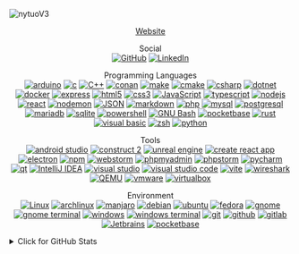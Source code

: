 ![nytuoV3](https://github.com/Nytuo/Nytuo/assets/34894524/d32f63ff-a8a1-4a28-b18d-a27c7932119b)

<p align="center">
<a href="https://nytuo.fr">Website</a>
</p>

<p align="center">Social<br/>
    <a href="https://github.com/nytuo" target="_blank"><img alt="GitHub" src="https://img.shields.io/badge/-@nytuo-181717?style=flat-square&logo=GitHub&logoColor=white"></a>
    <a href="https://www.linkedin.com/in/arnaud-beux-717a761ba/" target="_blank"><img alt="LinkedIn" src="https://img.shields.io/badge/-LinkedIn-0077B5?style=flat-square&logo=Linkedin&logoColor=white"></a>
</p>

<p align="center">Programming Languages<br/>
<a href="#" target="_blank"><img alt="arduino" src="https://img.shields.io/badge/-arduino-00878F?style=flat-square&logo=arduino&logoColor=white"></a>
<a href="#" target="_blank"><img alt="c" src="https://img.shields.io/badge/-C-A8B9CC?style=flat-square&logo=c&logoColor=white"></a>
<a href="https://github.com/nytuo?tab=repositories&language=c%2B%2B" target="_blank"><img alt="C++" src="https://img.shields.io/badge/-C%2B%2B-00599C?style=flat-square&logo=C%2B%2B&logoColor=white"></a>
<a href="#" target="_blank"><img alt="conan" src="https://img.shields.io/badge/-conan-512BD4?style=flat-square&logo=conan&logoColor=white"></a>
<a href="#" target="_blank"><img alt="make" src="https://img.shields.io/badge/-make-512BD4?style=flat-square&logo=make&logoColor=white"></a>
<a href="#" target="_blank"><img alt="cmake" src="https://img.shields.io/badge/-cmake-064f8c?style=flat-square&logo=cmake&logoColor=white"></a>
<a href="#" target="_blank"><img alt="csharp" src="https://img.shields.io/badge/-Csharp-512BD4?style=flat-square&logo=csharp&logoColor=white"></a>
<a href="https://github.com/nytuo?tab=repositories&language=dotnet" target="_blank"><img alt="dotnet" src="https://img.shields.io/badge/-.NET-512BD4?style=flat-square&logo=dotnet&logoColor=white"></a>
<a href="#" target="_blank"><img alt="docker" src="https://img.shields.io/badge/-docker-2496ed?style=flat-square&logo=docker&logoColor=white"></a>
<a href="#" target="_blank"><img alt="express" src="https://img.shields.io/badge/-express-000000?style=flat-square&logo=express&logoColor=white"></a>
<a href="#" target="_blank"><img alt="html5" src="https://img.shields.io/badge/-html5-4eaa25?style=flat-square&logo=html5&logoColor=white"></a>
<a href="#" target="_blank"><img alt="css3" src="https://img.shields.io/badge/-css3-1572b6?style=flat-square&logo=css3&logoColor=white"></a>
<a href="#" target="_blank"><img alt="JavaScript" src="https://img.shields.io/badge/-Javascript-f7df1e?style=flat-square&logo=javascript&logoColor=white"></a>
<a href="#" target="_blank"><img alt="typescript" src="https://img.shields.io/badge/-typescript-3178c6?style=flat-square&logo=typescript&logoColor=white"></a>
<a href="#" target="_blank"><img alt="nodejs" src="https://img.shields.io/badge/-nodejs-339933?style=flat-square&logo=nodejs&logoColor=white"></a>
<a href="#" target="_blank"><img alt="react" src="https://img.shields.io/badge/-react-61dafb?style=flat-square&logo=react&logoColor=white"></a>
<a href="#" target="_blank"><img alt="nodemon" src="https://img.shields.io/badge/-nodemon-76d04b?style=flat-square&logo=nodemon&logoColor=white"></a>
<a href="#" target="_blank"><img alt="JSON" src="https://img.shields.io/badge/-json-000000?style=flat-square&logo=json&logoColor=white"></a>
<a href="#" target="_blank"><img alt="markdown" src="https://img.shields.io/badge/-markdown-000000?style=flat-square&logo=markdown&logoColor=white"></a>
<a href="#" target="_blank"><img alt="php" src="https://img.shields.io/badge/-php-777bb4?style=flat-square&logo=php&logoColor=white"></a>
<a href="#" target="_blank"><img alt="mysql" src="https://img.shields.io/badge/-mysql-4479a1?style=flat-square&logo=mysql&logoColor=white"></a>
<a href="#" target="_blank"><img alt="postgresql" src="https://img.shields.io/badge/-postgresql-4169e1?style=flat-square&logo=postgresql&logoColor=white"></a>
<a href="#" target="_blank"><img alt="mariadb" src="https://img.shields.io/badge/-mariadb-003545?style=flat-square&logo=mariadb&logoColor=white"></a>
<a href="#" target="_blank"><img alt="sqlite" src="https://img.shields.io/badge/-sqlite-b8dbe4?style=flat-square&logo=sqlite&logoColor=white"></a>
<a href="#" target="_blank"><img alt="powershell" src="https://img.shields.io/badge/-powershell-5391fe?style=flat-square&logo=powershell&logoColor=white"></a>
<a href="#" target="_blank"><img alt="GNU Bash" src="https://img.shields.io/badge/-GNU Bash-4eaa25?style=flat-square&logo=gnubash&logoColor=white"></a>
<a href="#" target="_blank"><img alt="pocketbase" src="https://img.shields.io/badge/-pokcetbase-b8dbe4?style=flat-square&logo=pocketbase&logoColor=white"></a>
<a href="#" target="_blank"><img alt="rust" src="https://img.shields.io/badge/-rust-000000?style=flat-square&logo=rust&logoColor=white"></a>
<a href="#" target="_blank"><img alt="visual basic" src="https://img.shields.io/badge/-visual basic-512bd4?style=flat-square&logo=visualbasic&logoColor=white"></a>
<a href="#" target="_blank"><img alt="zsh" src="https://img.shields.io/badge/-zsh-f15a24?style=flat-square&logo=zsh&logoColor=white"></a>
<a href="https://github.com/nytuo?tab=repositories&language=python" target="_blank"><img alt="python" src="https://img.shields.io/badge/-python-3776AB?style=flat-square&logo=Python&logoColor=white"></a>

</p>

<p align="center">Tools<br/>
<a href="#" target="_blank"><img alt="android studio" src="https://img.shields.io/badge/-Android Studio-3DDC84?style=flat-square&logo=androidstudio&logoColor=white"></a>
<a href="#" target="_blank"><img alt="construct 2" src="https://img.shields.io/badge/-construct 2-00ffda?style=flat-square&logo=construct3&logoColor=white"></a>
<a href="#" target="_blank"><img alt="unreal engine" src="https://img.shields.io/badge/-unreal engine-0e1128?style=flat-square&logo=unrealengine&logoColor=white"></a>
<a href="#" target="_blank"><img alt="create react app" src="https://img.shields.io/badge/-create react app-09d3ac?style=flat-square&logo=createreactapp&logoColor=white"></a>
<a href="#" target="_blank"><img alt="electron" src="https://img.shields.io/badge/-electron-47848f?style=flat-square&logo=electron&logoColor=white"></a>
<a href="#" target="_blank"><img alt="npm" src="https://img.shields.io/badge/-npm-cb3837?style=flat-square&logo=npm&logoColor=white"></a>
<a href="#" target="_blank"><img alt="webstorm" src="https://img.shields.io/badge/-webstorm-000000?style=flat-square&logo=webstorm&logoColor=white"></a>
<a href="#" target="_blank"><img alt="phpmyadmin" src="https://img.shields.io/badge/-phpmyadmin-6c78af?style=flat-square&logo=phpmyadmin&logoColor=white"></a>
<a href="#" target="_blank"><img alt="phpstorm" src="https://img.shields.io/badge/-phpstorm-000000?style=flat-square&logo=phpstorm&logoColor=white"></a>
<a href="#" target="_blank"><img alt="pycharm" src="https://img.shields.io/badge/-pycharm-000000?style=flat-square&logo=pycharm&logoColor=white"></a>
<a href="#" target="_blank"><img alt="qt" src="https://img.shields.io/badge/-qt-41cd52?style=flat-square&logo=qt&logoColor=white"></a>
<a href="#" target="_blank"><img alt="IntelliJ IDEA" src="https://img.shields.io/badge/-IntelliJ IDEA-000000?style=flat-square&logo=intellijidea&logoColor=white"></a>
<a href="#" target="_blank"><img alt="visual studio" src="https://img.shields.io/badge/-visual studio-5c2d91?style=flat-square&logo=visualstudio&logoColor=white"></a>
<a href="#" target="_blank"><img alt="visual studio code" src="https://img.shields.io/badge/-visual studio code-007acc?style=flat-square&logo=visualstudiocode&logoColor=white"></a>
<a href="#" target="_blank"><img alt="vite" src="https://img.shields.io/badge/-vite-646cff?style=flat-square&logo=vite&logoColor=white"></a>
<a href="#" target="_blank"><img alt="wireshark" src="https://img.shields.io/badge/-wireshark-1679a7?style=flat-square&logo=wireshark&logoColor=white"></a>
<a href="#" target="_blank"><img alt="QEMU" src="https://img.shields.io/badge/-qemu-ff8c00?style=flat-square&logo=qemu&logoColor=white"></a>
<a href="#" target="_blank"><img alt="vmware" src="https://img.shields.io/badge/-vmware-607078?style=flat-square&logo=vmware&logoColor=white"></a>
<a href="#" target="_blank"><img alt="virtualbox" src="https://img.shields.io/badge/-virtualbox-183a61?style=flat-square&logo=virtualbox&logoColor=white"></a>
</p>

<p align="center">Environment<br/>
<a href="#" target="_blank"><img alt="Linux" src="https://img.shields.io/badge/-linux-fcc624?style=flat-square&logo=linux&logoColor=white"></a>
<a href="#" target="_blank"><img alt="archlinux" src="https://img.shields.io/badge/-Arch Linux-1793D1?style=flat-square&logo=archlinux&logoColor=white"></a>
<a href="#" target="_blank"><img alt="manjaro" src="https://img.shields.io/badge/-manjaro-35bf5c?style=flat-square&logo=manjaro&logoColor=white"></a>
<a href="#" target="_blank"><img alt="debian" src="https://img.shields.io/badge/-debian-a81d33?style=flat-square&logo=debian&logoColor=white"></a>
<a href="#" target="_blank"><img alt="ubuntu" src="https://img.shields.io/badge/-ubuntu-e95420?style=flat-square&logo=ubuntu&logoColor=white"></a>
<a href="#" target="_blank"><img alt="fedora" src="https://img.shields.io/badge/-fedora-51a2da?style=flat-square&logo=fedora&logoColor=white"></a>
<a href="#" target="_blank"><img alt="gnome" src="https://img.shields.io/badge/-gnome-4a86cf?style=flat-square&logo=gnome&logoColor=white"></a>
<a href="#" target="_blank"><img alt="gnome terminal" src="https://img.shields.io/badge/-gnome terminal-241f31?style=flat-square&logo=gnometerminal&logoColor=white"></a>
<a href="#" target="_blank"><img alt="windows" src="https://img.shields.io/badge/-windows-0078d4?style=flat-square&logo=windows&logoColor=white"></a>
<a href="#" target="_blank"><img alt="windows terminal" src="https://img.shields.io/badge/-windows terminal-4d4d4d?style=flat-square&logo=windowsterminal&logoColor=white"></a>
<a href="#" target="_blank"><img alt="git" src="https://img.shields.io/badge/-git-f05032?style=flat-square&logo=git&logoColor=white"></a>
<a href="#" target="_blank"><img alt="github" src="https://img.shields.io/badge/-github-181717?style=flat-square&logo=github&logoColor=white"></a>
<a href="#" target="_blank"><img alt="gitlab" src="https://img.shields.io/badge/-gitlab-fc6d26?style=flat-square&logo=gitlab&logoColor=white"></a>
<a href="#" target="_blank"><img alt="Jetbrains" src="https://img.shields.io/badge/-jetbrains-000000?style=flat-square&logo=jetbrains&logoColor=white"></a>
<a href="#" target="_blank"><img alt="pocketbase" src="https://img.shields.io/badge/-pokcetbase-b8dbe4?style=flat-square&logo=pocketbase&logoColor=white"></a>
</p>

<details>
<summary>Click for GitHub Stats</summary>
<p align="center">
    <img alt = "GitHub Stats" src="https://github-readme-stats.vercel.app/api?username=nytuo&show_icons=true&hide=issues&icon_color=000000&hide_border=true&title_color=5391FE&text_color=555">
    <br>
    <img alt = "Top Language" src="https://github-readme-stats.vercel.app/api/top-langs/?username=nytuo&hide=html,&hide_border=true&title_color=5391FE&text_color=555"
</p>
</details>
